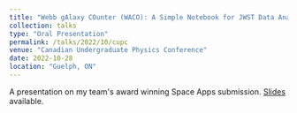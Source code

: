 ```yaml
---
title: "Webb gAlaxy COunter (WACO): A Simple Notebook for JWST Data Analysis and Visualization"
collection: talks
type: "Oral Presentation"
permalink: /talks/2022/10/cupc
venue: "Canadian Undergraduate Physics Conference"
date: 2022-10-28
location: "Guelph, ON"
---
```


A presentation on my team's award winning Space Apps submission. [Slides](https://drive.google.com/drive/folders/1iaxPjyybwXkv9A39m1G7ZXEn4Mvb7j4M?usp=share_link) available. 
